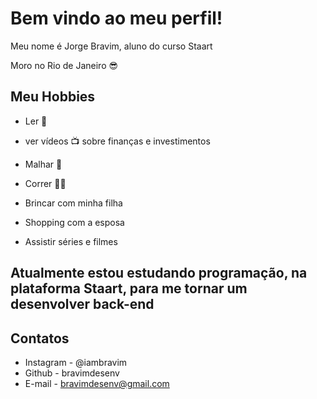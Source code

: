 # Bem vindo ao meu perfil!

Meu nome é Jorge Bravim, aluno do curso Staart

Moro no Rio de Janeiro 😎

## Meu Hobbies
- Ler 📖
- ver vídeos 📺 sobre finanças e investimentos
- Malhar 🧍
- Correr 🏃‍♂️

- Brincar com minha filha
- Shopping com a esposa
- Assistir séries e filmes

## Atualmente estou estudando programação, na plataforma Staart, para me tornar um desenvolver back-end

## Contatos

- Instagram - @iambravim
- Github - bravimdesenv
- E-mail - bravimdesenv@gmail.com
